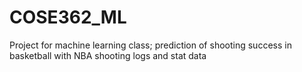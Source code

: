 # COSE362_ML
Project for machine learning class; prediction of shooting success in basketball with NBA shooting logs and stat data
